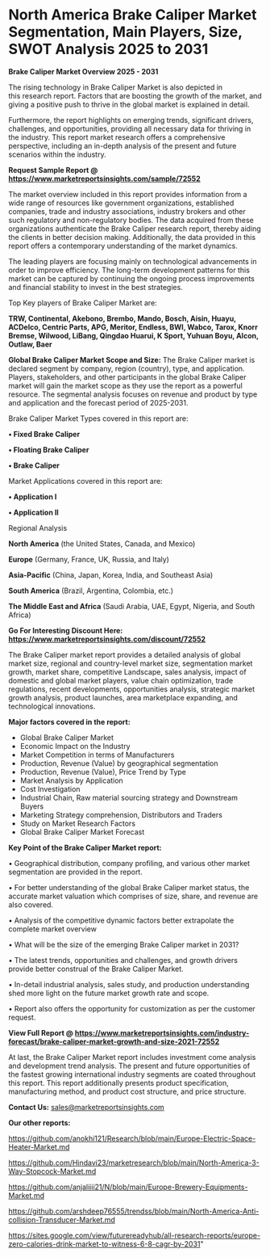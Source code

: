 # North America Brake Caliper Market Segmentation, Main Players, Size, SWOT Analysis 2025 to 2031

<Strong> Brake Caliper Market Overview 2025 - 2031</strong>

The rising technology in Brake Caliper Market is also depicted in this research report. Factors that are boosting the growth of the market, and giving a positive push to thrive in the global market is explained in detail.

Furthermore, the report highlights on emerging trends, significant drivers, challenges, and opportunities, providing all necessary data for thriving in the industry. This report market research offers a comprehensive perspective, including an in-depth analysis of the present and future scenarios within the industry.

<strong>Request Sample Report @ <a href=https://www.marketreportsinsights.com/sample/72552>https://www.marketreportsinsights.com/sample/72552</a></strong>

The market overview included in this report provides information from a wide range of resources like government organizations, established companies, trade and industry associations, industry brokers and other such regulatory and non-regulatory bodies. The data acquired from these organizations authenticate the Brake Caliper research report, thereby aiding the clients in better decision making. Additionally, the data provided in this report offers a contemporary understanding of the market dynamics.

The leading players are focusing mainly on technological advancements in order to improve efficiency. The long-term development patterns for this market can be captured by continuing the ongoing process improvements and financial stability to invest in the best strategies.

Top Key players of Brake Caliper Market are:

<strong>TRW, Continental, Akebono, Brembo, Mando, Bosch, Aisin, Huayu, ACDelco, Centric Parts, APG, Meritor, Endless, BWI, Wabco, Tarox, Knorr Bremse, Wilwood, LiBang, Qingdao Huarui, K Sport, Yuhuan Boyu, Alcon, Outlaw, Baer</strong>

<strong><b>Global Brake Caliper Market Scope and Size:</b></strong>
The Brake Caliper market is declared segment by company, region (country), type, and application. Players, stakeholders, and other participants in the global Brake Caliper market will gain the market scope as they use the report as a powerful resource. The segmental analysis focuses on revenue and product by type and application and the forecast period of 2025-2031.

Brake Caliper Market Types covered in this report are:

<strong>• Fixed Brake Caliper

• Floating Brake Caliper

• Brake Caliper</strong>

Market Applications covered in this report are:

<strong>• Application I

• Application II</strong> 

Regional Analysis

<strong>North America</strong> (the United States, Canada, and Mexico)

<strong>Europe</strong> (Germany, France, UK, Russia, and Italy)

<strong>Asia-Pacific</strong> (China, Japan, Korea, India, and Southeast Asia)

<strong>South America</strong> (Brazil, Argentina, Colombia, etc.)

<strong>The Middle East and Africa</strong> (Saudi Arabia, UAE, Egypt, Nigeria, and South Africa)

<strong>Go For Interesting Discount Here: <a href=https://www.marketreportsinsights.com/discount/72552>https://www.marketreportsinsights.com/discount/72552</a></strong>

The Brake Caliper market report provides a detailed analysis of global market size, regional and country-level market size, segmentation market growth, market share, competitive Landscape, sales analysis, impact of domestic and global market players, value chain optimization, trade regulations, recent developments, opportunities analysis, strategic market growth analysis, product launches, area marketplace expanding, and technological innovations.

<strong><b>Major factors covered in the report:</b></strong>
<ul>
  <li>Global Brake Caliper Market </li>
  <li>Economic Impact on the Industry</li>
  <li>Market Competition in terms of Manufacturers</li>
  <li>Production, Revenue (Value) by geographical segmentation</li>
  <li>Production, Revenue (Value), Price Trend by Type</li>
  <li>Market Analysis by Application</li>
  <li>Cost Investigation</li>
  <li>Industrial Chain, Raw material sourcing strategy and Downstream Buyers</li>
  <li>Marketing Strategy comprehension, Distributors and Traders</li>
  <li>Study on Market Research Factors</li>
  <li>Global Brake Caliper Market Forecast</li>
</ul>

<strong><b>Key Point of the Brake Caliper Market report:</b></strong>

• Geographical distribution, company profiling, and various other market segmentation are provided in the report.

• For better understanding of the global Brake Caliper market status, the accurate market valuation which comprises of size, share, and revenue are also covered.

• Analysis of the competitive dynamic factors better extrapolate the complete market overview

• What will be the size of the emerging Brake Caliper market in 2031?

• The latest trends, opportunities and challenges, and growth drivers provide better construal of the Brake Caliper Market.

• In-detail industrial analysis, sales study, and production understanding shed more light on the future market growth rate and scope.

• Report also offers the opportunity for customization as per the customer request.

<strong><b>View Full Report @ <a href=https://www.marketreportsinsights.com/industry-forecast/brake-caliper-market-growth-and-size-2021-72552>https://www.marketreportsinsights.com/industry-forecast/brake-caliper-market-growth-and-size-2021-72552</a></b></strong>


At last, the Brake Caliper Market report includes investment come analysis and development trend analysis. The present and future opportunities of the fastest growing international industry segments are coated throughout this report. This report additionally presents product specification, manufacturing method, and product cost structure, and price structure.

<strong>Contact Us:</strong>
sales@marketreportsinsights.com

<strong>Our other reports:</strong>

<a href=https://github.com/anokhi121/Research/blob/main/Europe-Electric-Space-Heater-Market.md>https://github.com/anokhi121/Research/blob/main/Europe-Electric-Space-Heater-Market.md</a>

<a href=https://github.com/Hindavi23/marketresearch/blob/main/North-America-3-Way-Stopcock-Market.md>https://github.com/Hindavi23/marketresearch/blob/main/North-America-3-Way-Stopcock-Market.md</a>

<a href=https://github.com/anjaliiii21/N/blob/main/Europe-Brewery-Equipments-Market.md>https://github.com/anjaliiii21/N/blob/main/Europe-Brewery-Equipments-Market.md</a>

<a href=https://github.com/arshdeep76555/trendss/blob/main/North-America-Anti-collision-Transducer-Market.md>https://github.com/arshdeep76555/trendss/blob/main/North-America-Anti-collision-Transducer-Market.md</a>

<a href=https://sites.google.com/view/futurereadyhub/all-research-reports/europe-zero-calories-drink-market-to-witness-6-8-cagr-by-2031>https://sites.google.com/view/futurereadyhub/all-research-reports/europe-zero-calories-drink-market-to-witness-6-8-cagr-by-2031</a>"
